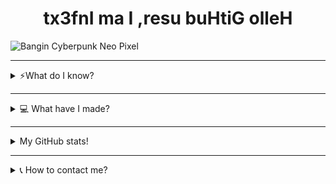 <h1 align="center">
    tx3fnI ma I ,resu buHtiG olleH
</h1>

<img src="https://i.imgur.com/kBJ9pn7.gif" alt="Bangin Cyberpunk Neo Pixel"/>

---

<details>
    <summary>
        ⚡What do I know?
    </summary>
    <a href="https://python.org/" target="_blank"><img src="https://raw.githubusercontent.com/devicons/devicon/1119b9f84c0290e0f0b38982099a2bd027a48bf1/icons/python/python-original.svg" height=50px width=50px></a>&nbsp;
    <a href="https://nodejs.org/" target="_blank"><img src="https://raw.githubusercontent.com/devicons/devicon/1119b9f84c0290e0f0b38982099a2bd027a48bf1/icons/nodejs/nodejs-original-wordmark.svg" height=50px width=50px></a>&nbsp;
    <a href="https://w3.org/" target="_blank"><img src="https://raw.githubusercontent.com/devicons/devicon/1119b9f84c0290e0f0b38982099a2bd027a48bf1/icons/html5/html5-original.svg" height=50px width=50px></a>&nbsp;
    <a href="https://git-scm.com/" target="_blank"><img src="https://raw.githubusercontent.com/devicons/devicon/1119b9f84c0290e0f0b38982099a2bd027a48bf1/icons/git/git-original-wordmark.svg" height=50px width=50px></a>&nbsp;
    <a href="https://www.vim.org/" target="_blank"><img src="https://raw.githubusercontent.com/devicons/devicon/1119b9f84c0290e0f0b38982099a2bd027a48bf1/icons/vim/vim-original.svg" height=50px width=50px></a>&nbsp;
    <a href="https://code.visualstudio.com/" target="_blank"><img src="https://raw.githubusercontent.com/devicons/devicon/1119b9f84c0290e0f0b38982099a2bd027a48bf1/icons/vscode/vscode-original.svg" height=50px width=50px></a>&nbsp;
    <a href="https://www.markdownguide.org." target="_blank"><img src="https://raw.githubusercontent.com/devicons/devicon/1119b9f84c0290e0f0b38982099a2bd027a48bf1/icons/markdown/markdown-original.svg" height=50px width=50px></a>&nbsp;
</details>

---

<details>
    <summary>
        💻 What have I made?
    </summary>
    <br>
    <table>
        <tr>
            <th>Title</th>
            <th>Description</th>
            <th>Public/Private?</th>
            <th>Link</th>
        </tr>
        <tr>
            <td>How to use Git</td>
            <td>This is a basic guide on how to use Git and 3 bonus terminal commands.</td>
            <td>Public ✅</td>
            <td>https://github.com/Inf3xt/How-To-Use-Git</td>
        </tr>
        <tr>
            <td>MyMemory</td>
            <td>A simple wrapper on the MyMemory API on <a href="https://rapidapi.com" target="_blank">RapidAPI</a></td>
            <td>Public ✅</td>
            <td>https://github.com/Inf3xt/MyMemory</td>
        </tr>
        <tr>
            <td>Instagram Stuff</td>
            <td>A collection of Instagram stuff I have found. It may be outdated, idk myself.</td>
            <td>Public ✅</td>
            <td>https://github.com/Inf3xt/Instagram-Stuff</td>
        </tr>
        <tr>
            <td>TheEverythingServer</td>
            <td>A web server that will have a lot of random endpoints with inclusions from my personal projects.</td>
            <td>Private ❌</td>
            <td>https://github.com/Inf3xt/TheEverythingServer</td>
        </tr>
        <tr>
            <td>ADBreach-Remake</td>
            <td>My take on an ADB automation tool that has some sweet features and can do many things to an Android phone - both harmful and not.</td>
            <td>Private ❌</td>
            <td>https://github.com/Inf3xt/ADBreach-Remake</td>
        </tr>
        <tr>
            <td>Xbox-API</td>
            <td>The private Xbox-API. It can allow you to change profile assets (bio, gamerpic, location, state) and so much more. It could even be used for spamming... It even has a string verification system which awesome!</td>
            <td>Private ❌</td>
            <td>https://github.com/Inf3xt/Xbox-API</td>
        </tr>
        <tr>
            <td>Spotify-Downloader</td>
            <td>A wrapper over a command line tool that is a <a href="" target="_blank">Spotify</a> downloader - or scraper as some would call. Perhaps I'll OS it soon.</td>
            <td>Private ❌</td>
            <td>https://github.com/Inf3xt/Spotify-Downloader</td>
        </tr>
    </table>
    
</details>

---

<details>
    <summary>My GitHub stats!</summary>
    <br>
    <img align="center" src="https://github-readme-stats.vercel.app/api?username=Inf3xt&show_icons=true&theme=transparent&count_private=true" alt="Inf3xt's GitHub stats!" />
    
</details>

---

<details>
    <summary>📞 How to contact me?</summary>
    <br>
    <a href="https://discord.com/users/515564156338831360"><img src="https://assets-global.website-files.com/6257adef93867e50d84d30e2/636e0a69f118df70ad7828d4_icon_clyde_blurple_RGB.svg" width="50" height="50"/></a>
        
</details>

